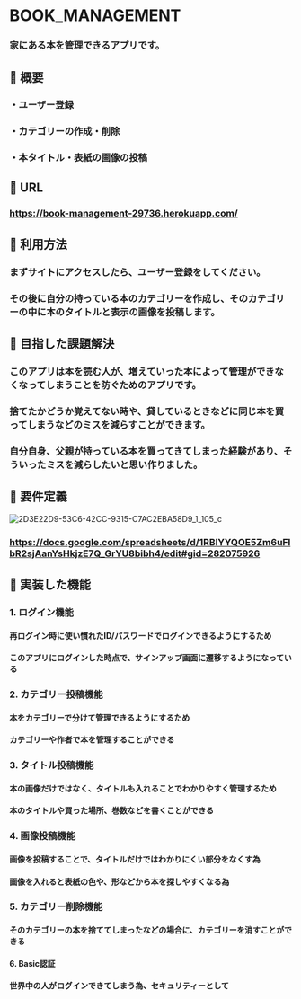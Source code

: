# BOOK_MANAGEMENT

### **家にある本を管理できるアプリです。**

## :blue_book: 概要

### ・ユーザー登録

### ・カテゴリーの作成・削除

### ・本タイトル・表紙の画像の投稿

## :blue_book: URL

### **https://book-management-29736.herokuapp.com/**

## :blue_book: 利用方法

### まずサイトにアクセスしたら、ユーザー登録をしてください。

### その後に自分の持っている本のカテゴリーを作成し、そのカテゴリーの中に本のタイトルと表示の画像を投稿します。

## :blue_book: 目指した課題解決

### このアプリは本を読む人が、増えていった本によって管理ができなくなってしまうことを防ぐためのアプリです。
### 捨てたかどうか覚えてない時や、貸しているときなどに同じ本を買ってしまうなどのミスを減らすことができます。
### 自分自身、父親が持っている本を買ってきてしまった経験があり、そういったミスを減らしたいと思い作りました。

## :blue_book: 要件定義
![2D3E22D9-53C6-42CC-9315-C7AC2EBA58D9_1_105_c](https://user-images.githubusercontent.com/70503081/97105238-b2119b00-16fc-11eb-9004-f7d26c66d923.jpeg)


### **https://docs.google.com/spreadsheets/d/1RBIYYQOE5Zm6uFlbR2sjAanYsHkjzE7Q_GrYU8bibh4/edit#gid=282075926**

## :blue_book: 実装した機能

### 1. ログイン機能
#### 再ログイン時に使い慣れたID/パスワードでログインできるようにするため
#### このアプリにログインした時点で、サインアップ画面に遷移するようになっている

### 2. カテゴリー投稿機能
#### 本をカテゴリーで分けて管理できるようにするため
#### カテゴリーや作者で本を管理することができる

### 3. タイトル投稿機能
#### 本の画像だけではなく、タイトルも入れることでわかりやすく管理するため
#### 本のタイトルや買った場所、巻数などを書くことができる

### 4. 画像投稿機能
#### 画像を投稿することで、タイトルだけではわかりにくい部分をなくす為
#### 画像を入れると表紙の色や、形などから本を探しやすくなる為

### 5. カテゴリー削除機能
#### そのカテゴリーの本を捨ててしまったなどの場合に、カテゴリーを消すことができる

#### 6. Basic認証
#### 世界中の人がログインできてしまう為、セキュリティーとして